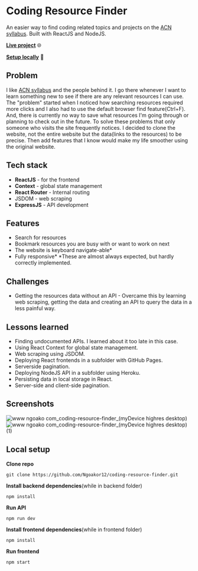 # Coding Resource Finder
An easier way to find coding related topics and projects on the [ACN syllabus](http://syllabus.africacode.net/). Built with ReactJS and NodeJS.

[**Live project**](https://coding-resource-finder.netlify.app/) 🌐

[**Setup locally**](#local-setup) 🔧

## Problem
I like [ACN syllabus](http://syllabus.africacode.net/) and the people behind it. I go there whenever I want to learn something new to see if there are any relevant resources I can use.
The "problem" started when I noticed how searching resources required more clicks and I also had to use the default browser find feature(Ctrl+F). And, there is currently no way to save what resources I'm going through or planning to check out in the future.
To solve these problems that only someone who visits the site frequently notices. I decided to clone the website, not the entire website but the data(links to the resources) to be precise. Then add features that I know would make my life smoother using the original website.

## Tech stack
- **ReactJS** - for the frontend
- **Context** - global state management
- **React Router** - Internal routing
- JSDOM - web scraping
- **ExpressJS** - API development

## Features
- Search for resources
- Bookmark resources you are busy with or want to work on next
- The website is keyboard navigate-able*
- Fully responsive*
*These are almost always expected, but hardly correctly implemented.

## Challenges
- Getting the resources data without an API - Overcame this by learning web scraping, getting the data and creating an API to query the data in a less painful way. 

## Lessons learned
- Finding undocumented APIs. I learned about it too late in this case.
- Using React Context for global state management.
- Web scraping using JSDOM.
- Deploying React frontends in a subfolder with GitHub Pages.
- Serverside pagination.
- Deploying NodeJS API in a subfolder using Heroku.
- Persisting data in local storage in React.
- Server-side and client-side pagination.

## Screenshots
![www ngoako com_coding-resource-finder_(myDevice highres desktop)](https://user-images.githubusercontent.com/54069197/155377612-66abb465-783e-46c7-be4c-b98b1f74848f.png)
![www ngoako com_coding-resource-finder_(myDevice highres desktop) (1)](https://user-images.githubusercontent.com/54069197/155377548-f7db8a17-ee1c-4aa0-b331-e1d6214e78b1.png)

## Local setup
**Clone repo**
```
git clone https://github.com/Ngoakor12/coding-resource-finder.git
```
**Install backend dependencies**(while in backend folder)
```
npm install
```
**Run API**
```
npm run dev
```
**Install frontend dependencies**(while in frontend folder)
```
npm install
```
**Run frontend**
```
npm start
```
